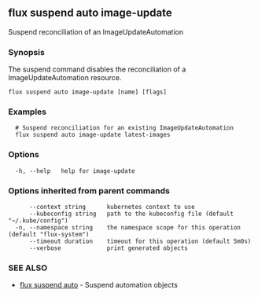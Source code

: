 ## flux suspend auto image-update

Suspend reconciliation of an ImageUpdateAutomation

### Synopsis

The suspend command disables the reconciliation of a ImageUpdateAutomation resource.

```
flux suspend auto image-update [name] [flags]
```

### Examples

```
  # Suspend reconciliation for an existing ImageUpdateAutomation
  flux suspend auto image-update latest-images

```

### Options

```
  -h, --help   help for image-update
```

### Options inherited from parent commands

```
      --context string      kubernetes context to use
      --kubeconfig string   path to the kubeconfig file (default "~/.kube/config")
  -n, --namespace string    the namespace scope for this operation (default "flux-system")
      --timeout duration    timeout for this operation (default 5m0s)
      --verbose             print generated objects
```

### SEE ALSO

* [flux suspend auto](flux_suspend_auto.md)	 - Suspend automation objects

